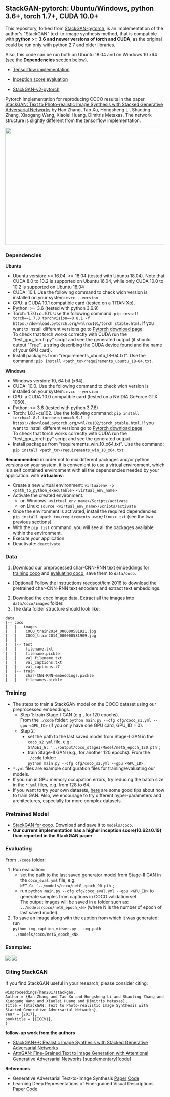 ## StackGAN-pytorch: Ubuntu/Windows, python 3.6+, torch 1.7+, CUDA 10.0+

This repository, forked from [StackGAN-pytorch](https://github.com/hanzhanggit/StackGAN-Pytorch.git), is an implementation 
of the author's "StackGAN" text-to-image synthesis method, that is compatible with **python >= 3.6 and newer versions of torch and CUDA**, as the original could be run only with python 2.7 and older libraries.

Also, this code can be run both on Ubuntu 18.04 and on Windows 10 x64 (see the **Dependencies** section below).


- [Tensorflow implementation](https://github.com/hanzhanggit/StackGAN)

- [Inception score evaluation](https://github.com/hanzhanggit/StackGAN-inception-model)

- [StackGAN-v2-pytorch](https://github.com/hanzhanggit/StackGAN-v2)

Pytorch implementation for reproducing COCO results in the paper [StackGAN: Text to Photo-realistic Image Synthesis with Stacked Generative Adversarial Networks](https://arxiv.org/pdf/1612.03242v2.pdf) by Han Zhang, Tao Xu, Hongsheng Li, Shaoting Zhang, Xiaogang Wang, Xiaolei Huang, Dimitris Metaxas. The network structure is slightly different from the tensorflow implementation. 

<img src="examples/framework.jpg" width="850px" height="370px"/>


### Dependencies

**Ubuntu**

- Ubuntu version: >= 16.04, <= 18.04 (tested with Ubuntu 18.04). Note that CUDA 8.0 to 10.2 is supported on Ubuntu 16.04, while only CUDA 10.0 to 10.2 is supported on Ubuntu 18.04
- CUDA: 10.1. Use the following command to check wich version is installed on your system: `nvcc --version`
- GPU: a CUDA 10.1 compatible card (tested on a TITAN Xp).
- Python: >= 3.6 (tested with python 3.6.9)
- Torch: 1.7.0+cu101. Use the following command: `pip install torch==1.7.0 torchvision==0.8.1 -f https://download.pytorch.org/whl/cu101/torch_stable.html`. If you want to install different versions go to [Pytorch download page](https://pytorch.org/get-started/locally/). \
To check that torch works correctly with CUDA run the "test_gpu_torch.py" script and see the generated output (it should output "True", a string describing the CUDA device found and the name of your GPU card).
- Install packages from "requirements_ubuntu_18-04.txt". Use the command: `pip install <path_to>/requirements_ubuntu_18-04.txt`.

**Windows**

- Windows version: 10, 64 bit (x64).
- CUDA: 10.0. Use the following command to check wich version is installed on your system: `nvcc --version`
- GPU: a CUDA 10.0 compatible card (tested on a NVIDIA GeForce GTX 1060).
- Python: >= 3.6 (tested with python 3.7.8)
- Torch: 1.8.1+cu102. Use the following command: `pip install torch==1.8.1 torchvision==0.9.1 -f https://download.pytorch.org/whl/cu102/torch_stable.html`. If you want to install different versions go to [Pytorch download page](https://pytorch.org/get-started/locally/).\
  To check that torch works correctly with CUDA run the "test_gpu_torch.py" script and see the generated output.
- Install packages from "requirements_win_10_x64.txt". Use the command: `pip install <path_to>/requirements_win_10_x64.txt`

**Recommended**: in order not to mix different packages and/or python versions on your system, it is convenient to use a virtual environment, which is a self contained environment with all the dependencies needed by your application. with **virtualenv**:
- Create a new virtual environment: `virtualenv -p <path_to_python_executable> <virtual_env_name>`
- Activate the created environment. 
    * on Windows: `<virtual_env_name>/Scripts/activate`
    * on Linux: `source <virtual_env_name>/Scripts/activate`
- Once the environment is activated, install the required dependencies: `pip install <path_to>/requirements_<win/linux>.txt` (see the two previous sections).
- With the `pip list` command, you will see all the packages available within the environment.
- Execute your application
- Deactivate: `deactivate`



### Data

1. Download our preprocessed char-CNN-RNN text embeddings for [training coco](https://drive.google.com/open?id=0B3y_msrWZaXLQXVzOENCY2E3TlU) and  [evaluating coco](https://drive.google.com/open?id=0B3y_msrWZaXLeEs5MTg0RC1fa0U), save them to `data/coco`.
  - [Optional] Follow the instructions [reedscot/icml2016](https://github.com/reedscot/icml2016) to download the pretrained char-CNN-RNN text encoders and extract text embeddings.
2. Download the [coco](http://cocodataset.org/#download) image data. Extract all the images into `data/coco/images` folder.
3. The data folder structure should look like:

```
data
|-- coco
|   |-- images
|   |    COCO_train2014_000000581921.jpg
|   |    COCO_train2014_000000581909.jpg
|   |    ...
|   |-- test
|   |    filename.txt
|   |    filename.pickle
|   |    val_filename.txt
|   |    val_captions.txt
|   |    val_captions.t7
|   |-- train
|   |    char-CNN-RNN-embeddings.pickle
|   |    filenames.pickle 
```


### Training
- The steps to train a StackGAN model on the COCO dataset using our preprocessed embeddings.
  - Step 1: train Stage-I GAN (e.g., for 120 epochs). \
    From the `./code` folder: `python main.py --cfg cfg/coco_s1.yml --gpu <GPU_ID>` (if you only have one GPU card, GPU_ID = 0).
  - Step 2: 
      * set the path to the last saved model from Stage-I GAN in the `coco_s2.yml` file, e.g:\
      `STAGE1_G: '../output/coco_stageI/Model/netG_epoch_120.pth'`;
      * train Stage-II GAN (e.g., for another 120 epochs). From the `./code` folder:\
      `python main.py --cfg cfg/coco_s2.yml --gpu <GPU_ID>`.
- `*.yml` files are example configuration files for training/evaluating our models.
- If you run in GPU memory occupation errors, try reducing the batch size in the `*.yml` files, e.g. from 128 to 64.
- If you want to try your own datasets, [here](https://github.com/soumith/ganhacks) are some good tips about how to train GAN. Also, we encourage to try different hyper-parameters and architectures, especially for more complex datasets.



### Pretrained Model
- [StackGAN for coco](https://drive.google.com/open?id=0B3y_msrWZaXLYjNra2ZSSmtVQlE). Download and save it to `models/coco`.
- **Our current implementation has a higher inception score(10.62±0.19) than reported in the StackGAN paper**



### Evaluating
From `./code` folder:
1. Run evaluation:
    * set the path to the last saved generator model from Stage-II GAN in the `coco_eval.yml` file, e.g:\
    `NET_G: '../models/coco/netG_epoch_90.pth'`;
    * run `python main.py --cfg cfg/coco_eval.yml --gpu <GPU_ID>` to generate samples from captions in COCO validation set.\
    The output images will be saved in a folder such as: `../models/coco/netG_epoch_<N>` (where N is the number of epoch of last saved model).
2. To save an image along with the caption from which it was generated: run \
`python img_caption_viewer.py --img_path ../models/coco/netG_epoch_<N>`.


### Examples:
 
![](examples/coco_2.png)
![](examples/coco_3.png)


### Citing StackGAN
If you find StackGAN useful in your research, please consider citing:

```
@inproceedings{han2017stackgan,
Author = {Han Zhang and Tao Xu and Hongsheng Li and Shaoting Zhang and Xiaogang Wang and Xiaolei Huang and Dimitris Metaxas},
Title = {StackGAN: Text to Photo-realistic Image Synthesis with Stacked Generative Adversarial Networks},
Year = {2017},
booktitle = {{ICCV}},
}
```


**follow-up work from the authors**

- [StackGAN++: Realistic Image Synthesis with Stacked Generative Adversarial Networks](https://arxiv.org/abs/1710.10916)
- [AttnGAN: Fine-Grained Text to Image Generation with Attentional Generative Adversarial Networks](https://arxiv.org/abs/1711.10485) [[supplementary]](https://1drv.ms/b/s!Aj4exx_cRA4ghK5-kUG-EqH7hgknUA)[[code]](https://github.com/taoxugit/AttnGAN)


**References**

- Generative Adversarial Text-to-Image Synthesis [Paper](https://arxiv.org/abs/1605.05396) [Code](https://github.com/reedscot/icml2016)
- Learning Deep Representations of Fine-grained Visual Descriptions [Paper](https://arxiv.org/abs/1605.05395) [Code](https://github.com/reedscot/cvpr2016)
